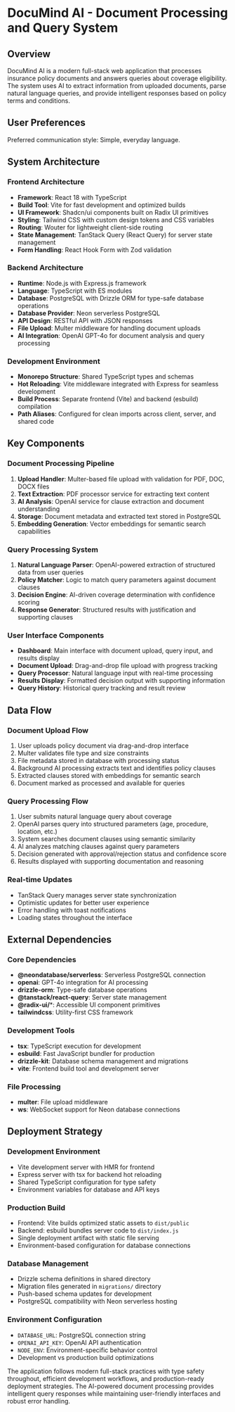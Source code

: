 # DocuMind AI - Document Processing and Query System

## Overview

DocuMind AI is a modern full-stack web application that processes insurance policy documents and answers queries about coverage eligibility. The system uses AI to extract information from uploaded documents, parse natural language queries, and provide intelligent responses based on policy terms and conditions.

## User Preferences

Preferred communication style: Simple, everyday language.

## System Architecture

### Frontend Architecture
- **Framework**: React 18 with TypeScript
- **Build Tool**: Vite for fast development and optimized builds
- **UI Framework**: Shadcn/ui components built on Radix UI primitives
- **Styling**: Tailwind CSS with custom design tokens and CSS variables
- **Routing**: Wouter for lightweight client-side routing
- **State Management**: TanStack Query (React Query) for server state management
- **Form Handling**: React Hook Form with Zod validation

### Backend Architecture
- **Runtime**: Node.js with Express.js framework
- **Language**: TypeScript with ES modules
- **Database**: PostgreSQL with Drizzle ORM for type-safe database operations
- **Database Provider**: Neon serverless PostgreSQL
- **API Design**: RESTful API with JSON responses
- **File Upload**: Multer middleware for handling document uploads
- **AI Integration**: OpenAI GPT-4o for document analysis and query processing

### Development Environment
- **Monorepo Structure**: Shared TypeScript types and schemas
- **Hot Reloading**: Vite middleware integrated with Express for seamless development
- **Build Process**: Separate frontend (Vite) and backend (esbuild) compilation
- **Path Aliases**: Configured for clean imports across client, server, and shared code

## Key Components

### Document Processing Pipeline
1. **Upload Handler**: Multer-based file upload with validation for PDF, DOC, DOCX files
2. **Text Extraction**: PDF processor service for extracting text content
3. **AI Analysis**: OpenAI service for clause extraction and document understanding
4. **Storage**: Document metadata and extracted text stored in PostgreSQL
5. **Embedding Generation**: Vector embeddings for semantic search capabilities

### Query Processing System
1. **Natural Language Parser**: OpenAI-powered extraction of structured data from user queries
2. **Policy Matcher**: Logic to match query parameters against document clauses
3. **Decision Engine**: AI-driven coverage determination with confidence scoring
4. **Response Generator**: Structured results with justification and supporting clauses

### User Interface Components
- **Dashboard**: Main interface with document upload, query input, and results display
- **Document Upload**: Drag-and-drop file upload with progress tracking
- **Query Processor**: Natural language input with real-time processing
- **Results Display**: Formatted decision output with supporting information
- **Query History**: Historical query tracking and result review

## Data Flow

### Document Upload Flow
1. User uploads policy document via drag-and-drop interface
2. Multer validates file type and size constraints
3. File metadata stored in database with processing status
4. Background AI processing extracts text and identifies policy clauses
5. Extracted clauses stored with embeddings for semantic search
6. Document marked as processed and available for queries

### Query Processing Flow
1. User submits natural language query about coverage
2. OpenAI parses query into structured parameters (age, procedure, location, etc.)
3. System searches document clauses using semantic similarity
4. AI analyzes matching clauses against query parameters
5. Decision generated with approval/rejection status and confidence score
6. Results displayed with supporting documentation and reasoning

### Real-time Updates
- TanStack Query manages server state synchronization
- Optimistic updates for better user experience
- Error handling with toast notifications
- Loading states throughout the interface

## External Dependencies

### Core Dependencies
- **@neondatabase/serverless**: Serverless PostgreSQL connection
- **openai**: GPT-4o integration for AI processing
- **drizzle-orm**: Type-safe database operations
- **@tanstack/react-query**: Server state management
- **@radix-ui/***: Accessible UI component primitives
- **tailwindcss**: Utility-first CSS framework

### Development Tools
- **tsx**: TypeScript execution for development
- **esbuild**: Fast JavaScript bundler for production
- **drizzle-kit**: Database schema management and migrations
- **vite**: Frontend build tool and development server

### File Processing
- **multer**: File upload middleware
- **ws**: WebSocket support for Neon database connections

## Deployment Strategy

### Development Environment
- Vite development server with HMR for frontend
- Express server with tsx for backend hot reloading
- Shared TypeScript configuration for type safety
- Environment variables for database and API keys

### Production Build
- Frontend: Vite builds optimized static assets to `dist/public`
- Backend: esbuild bundles server code to `dist/index.js`
- Single deployment artifact with static file serving
- Environment-based configuration for database connections

### Database Management
- Drizzle schema definitions in shared directory
- Migration files generated in `migrations/` directory
- Push-based schema updates for development
- PostgreSQL compatibility with Neon serverless hosting

### Environment Configuration
- `DATABASE_URL`: PostgreSQL connection string
- `OPENAI_API_KEY`: OpenAI API authentication
- `NODE_ENV`: Environment-specific behavior control
- Development vs production build optimizations

The application follows modern full-stack practices with type safety throughout, efficient development workflows, and production-ready deployment strategies. The AI-powered document processing provides intelligent query responses while maintaining user-friendly interfaces and robust error handling.